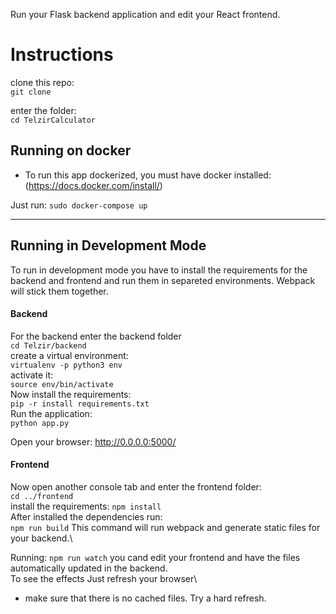 Run your Flask backend application and edit your React frontend.

# Instructions

clone this repo:\
 `git clone`

enter the folder:\
 `cd TelzirCalculator`

## Running on docker

- To run this app dockerized, you must have docker installed: (https://docs.docker.com/install/)

Just run:
`sudo docker-compose up`

---

## Running in Development Mode

To run in development mode you have to install the requirements for the backend and frontend and run them in separeted environments. Webpack will stick them together.

#### Backend

For the backend enter the backend folder\
`cd Telzir/backend`\
create a virtual environment:\
`virtualenv -p python3 env`\
activate it:\
`source env/bin/activate`\
Now install the requirements:\
`pip -r install requirements.txt`\
Run the application:\
`python app.py`

Open your browser:
http://0.0.0.0:5000/

#### Frontend

Now open another console tab and enter the frontend folder:\
`cd ../frontend`\
install the requirements:
`npm install`\
After installed the dependencies run:\
`npm run build`
This command will run webpack and generate static files for your backend.\

Running:
`npm run watch` you cand edit your frontend and have the files automatically updated in the backend.\
To see the effects Just refresh your browser\

- make sure that there is no cached files. Try a hard refresh.
